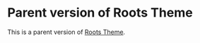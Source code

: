 # Parent version of Roots Theme

This is a parent version of [Roots Theme](http://www.rootstheme.com/).